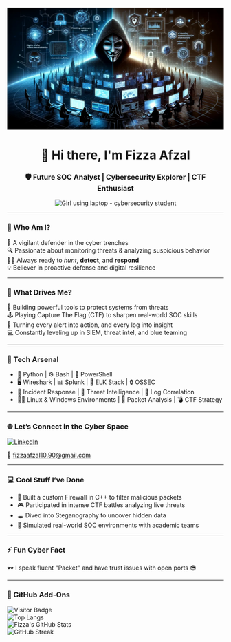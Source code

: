<p align="center">
  <img src="https://github.com/FIZZA2110/FIZZA2110/raw/main/baner.png" alt="Fizza Afzal Cybersecurity Banner" />
</p>

<h1 align="center">👋 Hi there, I'm Fizza Afzal</h1>
<h3 align="center">🛡 Future SOC Analyst | Cybersecurity Explorer | CTF Enthusiast</h3>

<p align="center">
  <img src="https://media.tenor.com/qJ5evVs-_uUAAAAC/coding.gif" width="300" alt="Girl using laptop - cybersecurity student">
</p>

---

### 🧠 Who Am I?

🚨 A vigilant defender in the cyber trenches  
🔍 Passionate about monitoring threats & analyzing suspicious behavior  
🕵️‍♀ Always ready to *hunt*, **detect**, and **respond**  
💡 Believer in proactive defense and digital resilience

---

### 🚀 What Drives Me?

🧰 Building powerful tools to protect systems from threats  
🕹 Playing Capture The Flag (CTF) to sharpen real-world SOC skills  
🎯 Turning every alert into action, and every log into insight  
💻 Constantly leveling up in SIEM, threat intel, and blue teaming

---

### 🧰 Tech Arsenal

- 🐍 Python | ⚙ Bash | 💠 PowerShell  
- 🖥 Wireshark | 📊 Splunk | 🧱 ELK Stack | 🔒 OSSEC  
- 🧬 Incident Response | 🧠 Threat Intelligence | 📜 Log Correlation  
- 🧑‍💻 Linux & Windows Environments | 🧪 Packet Analysis | 💣 CTF Strategy

---

### 🌐 Let’s Connect in the Cyber Space

[![LinkedIn](https://img.shields.io/badge/-LinkedIn-0077B5?style=for-the-badge&logo=linkedin&logoColor=white)](https://www.linkedin.com/in/fizza-afzal-671a8b292)

📧 fizzaafzal10.90@gmail.com

---

### 💻 Cool Stuff I’ve Done

- 🧱 Built a custom Firewall in C++ to filter malicious packets  
- 🎮 Participated in intense CTF battles analyzing live threats  
- 🕳 Dived into Steganography to uncover hidden data  
- 🔬 Simulated real-world SOC environments with academic teams

---

### ⚡ Fun Cyber Fact

🕶 I speak fluent "Packet" and have trust issues with open ports 😎

---

### 🚀 GitHub Add-Ons

![Visitor Badge](https://komarev.com/ghpvc/?username=fizza-afzal&label=Profile%20views&color=0e75b6&style=flat)  
![Top Langs](https://github-readme-stats.vercel.app/api/top-langs/?username=fizza-afzal&layout=compact&theme=tokyonight)  
![Fizza's GitHub Stats](https://github-readme-stats.vercel.app/api?username=fizza-afzal&show_icons=true&theme=tokyonight)  
![GitHub Streak](https://github-readme-streak-stats.herokuapp.com/?user=fizza-afzal&theme=tokyonight)
